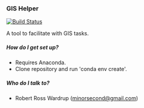 ### GIS Helper ###

[![Build Status](https://ci.wardrup.me/buildStatus/icon?job=GIS_Helper-Master)](https://ci.wardrup.me/job/GIS_Helper-Master/)

A tool to facilitate with GIS tasks.

##### How do I get set up? #####

* Requires Anaconda.
* Clone repository and run 'conda env create'.

##### Who do I talk to? #####

* Robert Ross Wardrup (minorsecond@gmail.com)
